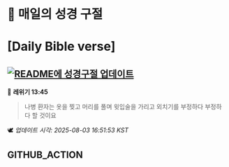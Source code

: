 # 🙏 매일의 성경 구절
# [Daily Bible verse]
## [![README에 성경구절 업데이트](https://github.com/DONGSUKA/first_test/actions/workflows/update-readme-bible.yml/badge.svg)](https://github.com/DONGSUKA/first_test/actions/workflows/update-readme-bible.yml)
<!-- START_BIBLE_VERSE -->
📖 **레위기 13:45**
> 나병 환자는 옷을 찢고 머리를 풀며 윗입술을 가리고 외치기를 부정하다 부정하다 할 것이요

🕊️ _업데이트 시각: 2025-08-03 16:51:53 KST_
  <!-- END_BIBLE_VERSE -->
## GITHUB_ACTION
